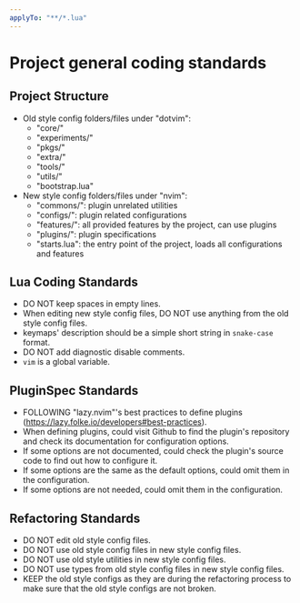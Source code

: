 ```yaml
---
applyTo: "**/*.lua"
---
```


# Project general coding standards

## Project Structure

- Old style config folders/files under "dotvim":
    - "core/"
    - "experiments/"
    - "pkgs/"
    - "extra/"
    - "tools/"
    - "utils/"
    - "bootstrap.lua"
- New style config folders/files under "nvim":
    - "commons/": plugin unrelated utilities
    - "configs/": plugin related configurations
    - "features/": all provided features by the project, can use plugins
    - "plugins/": plugin specifications
    - "starts.lua": the entry point of the project, loads all configurations and features

## Lua Coding Standards

- DO NOT keep spaces in empty lines.
- When editing new style config files, DO NOT use anything from the old style config files.
- keymaps' description should be a simple short string in `snake-case` format.
- DO NOT add diagnostic disable comments.
- `vim` is a global variable.

## PluginSpec Standards

- FOLLOWING "lazy.nvim"'s best practices to define plugins (https://lazy.folke.io/developers#best-practices).
- When defining plugins, could visit Github to find the plugin's repository and check its documentation for configuration options.
- If some options are not documented, could check the plugin's source code to find out how to configure it.
- If some options are the same as the default options, could omit them in the configuration.
- If some options are not needed, could omit them in the configuration.

## Refactoring Standards

- DO NOT edit old style config files.
- DO NOT use old style config files in new style config files.
- DO NOT use old style utilities in new style config files.
- DO NOT use types from old style config files in new style config files.
- KEEP the old style configs as they are during the refactoring process to make sure that the old style configs are not broken.
